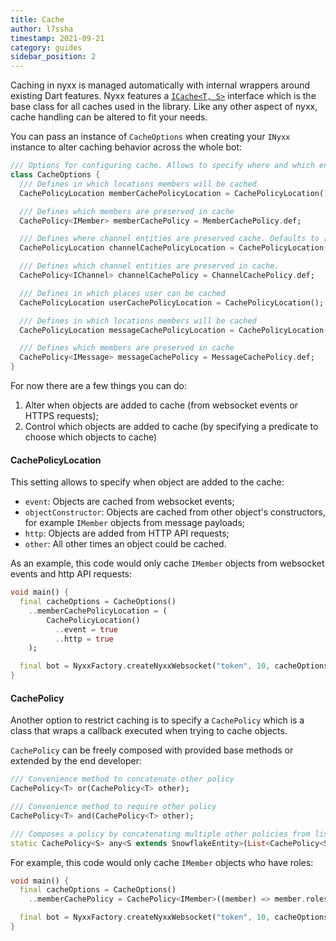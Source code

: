 ```yaml
---
title: Cache
author: l7ssha
timestamp: 2021-09-21
category: guides
sidebar_position: 2
---
```


Caching in nyxx is managed automatically with internal wrappers around existing Dart features. Nyxx features a
[`ICache<T, S>`](https://pub.dev/documentation/nyxx/latest/nyxx/ICache-class.html) interface which is the base class for all caches used in the library.
Like any other aspect of nyxx, cache handling can be altered to fit your needs.

You can pass an instance of `CacheOptions` when creating your `INyxx` instance to alter caching behavior across the whole bot:

```dart
/// Options for configuring cache. Allows to specify where and which entities should be cached and preserved in cache
class CacheOptions {
  /// Defines in which locations members will be cached
  CachePolicyLocation memberCachePolicyLocation = CachePolicyLocation();

  /// Defines which members are preserved in cache
  CachePolicy<IMember> memberCachePolicy = MemberCachePolicy.def;

  /// Defines where channel entities are preserved cache. Defaults to [CachePolicyLocation] with additional objectConstructor set to true
  CachePolicyLocation channelCachePolicyLocation = CachePolicyLocation()..objectConstructor = true;

  /// Defines which channel entities are preserved in cache.
  CachePolicy<IChannel> channelCachePolicy = ChannelCachePolicy.def;

  /// Defines in which places user can be cached
  CachePolicyLocation userCachePolicyLocation = CachePolicyLocation();

  /// Defines in which locations members will be cached
  CachePolicyLocation messageCachePolicyLocation = CachePolicyLocation();

  /// Defines which members are preserved in cache
  CachePolicy<IMessage> messageCachePolicy = MessageCachePolicy.def;
}
```

For now there are a few things you can do:

1.  Alter when objects are added to cache (from websocket events or HTTPS requests);
2.  Control which objects are added to cache (by specifying a predicate to choose which objects to cache)

#### CachePolicyLocation

This setting allows to specify when object are added to the cache:

- `event`: Objects are cached from websocket events;
- `objectConstructor`: Objects are cached from other object's constructors, for example `IMember` objects from message payloads;
- `http`: Objects are added from HTTP API requests;
- `other`: All other times an object could be cached.

As an example, this code would only cache `IMember` objects from websocket events and http API requests:

```dart
void main() {
  final cacheOptions = CacheOptions()
    ..memberCachePolicyLocation = (
        CachePolicyLocation()
          ..event = true
          ..http = true
    );

  final bot = NyxxFactory.createNyxxWebsocket("token", 10, cacheOptions: cacheOptions);
}
```

#### CachePolicy

Another option to restrict caching is to specify a `CachePolicy` which is a class that wraps a callback executed when trying to cache objects.

`CachePolicy` can be freely composed with provided base methods or extended by the end developer:

```dart
/// Convenience method to concatenate other policy
CachePolicy<T> or(CachePolicy<T> other);

/// Convenience method to require other policy
CachePolicy<T> and(CachePolicy<T> other);

/// Composes a policy by concatenating multiple other policies from list
static CachePolicy<S> any<S extends SnowflakeEntity>(List<CachePolicy<S>> policies);
```

For example, this code would only cache `IMember` objects who have roles:

```dart
void main() {
  final cacheOptions = CacheOptions()
    ..memberCachePolicy = CachePolicy<IMember>((member) => member.roles.isNotEmpty);

  final bot = NyxxFactory.createNyxxWebsocket("token", 10, cacheOptions: cacheOptions);
}
```
